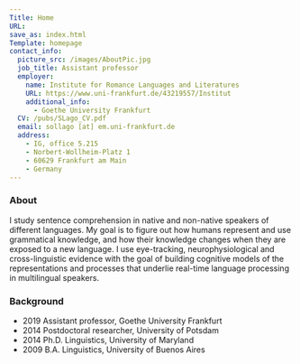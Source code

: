```yaml
---
Title: Home
URL:
save_as: index.html
Template: homepage
contact_info:
  picture_src: /images/AboutPic.jpg
  job_title: Assistant professor 
  employer: 
    name: Institute for Romance Languages and Literatures
    URL: https://www.uni-frankfurt.de/43219557/Institut
    additional_info:
      - Goethe University Frankfurt
  CV: /pubs/SLago_CV.pdf
  email: sollago [at] em.uni-frankfurt.de
  address:
    - IG, office 5.215
    - Norbert-Wollheim-Platz 1
    - 60629 Frankfurt am Main
    - Germany
---
```


### About

I study sentence comprehension in native and non-native speakers of different languages. My goal is to figure out how humans represent and use grammatical knowledge, and how their knowledge changes when they are exposed to a new language. I use eye-tracking, neurophysiological and cross-linguistic evidence with the goal of building cognitive models of the representations and processes that underlie real-time language processing in multilingual speakers.


### Background

<ul>
   <li>
    <span class="background-year">2019</span> Assistant professor, Goethe University Frankfurt
  </li>
  <li>
    <span class="background-year">2014</span> Postdoctoral researcher, University of Potsdam
  </li>
  <li>
    <span class="background-year">2014</span> Ph.D. Linguistics, University of Maryland
  </li>
  <li>
    <span class="background-year">2009</span> B.A. Linguistics, University of Buenos Aires
  </li>
</ul>

<!-- <span style="color:blue">

| 2017 &emsp; | Postdoctoral researcher (Eigene Stelle), University of Potsdam          |
|------	|-------------------------------------------------------------------------	|
| 2014 	| 	Postdoctoral researcher, Potsdam Research Institute for Multilingualism |
| 2014 	| 	Ph.D. Linguistics, University of Maryland                               |
| 2009 	| 	B.A. Linguistics, University of Buenos Aires                            |

</span>  -->

